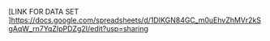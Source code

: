 [LINK FOR DATA SET ]https://docs.google.com/spreadsheets/d/1DIKGN84GC_m0uEhvZhMVr2kSgAqW_rn7YqZIpPDZg2I/edit?usp=sharing
